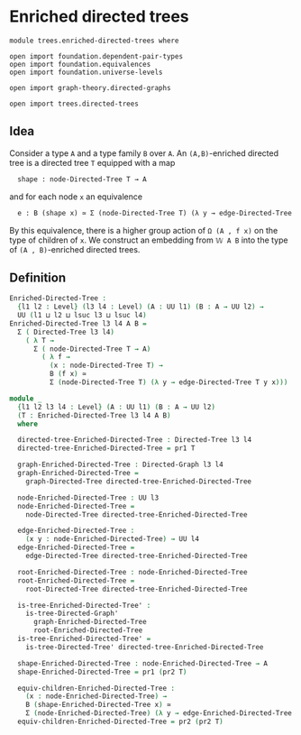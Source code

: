 #  Enriched directed trees

```
module trees.enriched-directed-trees where

open import foundation.dependent-pair-types
open import foundation.equivalences
open import foundation.universe-levels

open import graph-theory.directed-graphs

open import trees.directed-trees
```

## Idea

Consider a type `A` and a type family `B` over `A`. An `(A,B)`-enriched directed tree is a directed tree `T` equipped with a map

```md
  shape : node-Directed-Tree T → A
```

and for each node `x` an equivalence

```md
  e : B (shape x) ≃ Σ (node-Directed-Tree T) (λ y → edge-Directed-Tree T y x)
```

By this equivalence, there is a higher group action of `Ω (A , f x)` on the type of children of `x`. We construct an embedding from `𝕎 A B` into the type of `(A , B)`-enriched directed trees.

## Definition

```agda
Enriched-Directed-Tree :
  {l1 l2 : Level} (l3 l4 : Level) (A : UU l1) (B : A → UU l2) →
  UU (l1 ⊔ l2 ⊔ lsuc l3 ⊔ lsuc l4)
Enriched-Directed-Tree l3 l4 A B =
  Σ ( Directed-Tree l3 l4)
    ( λ T →
      Σ ( node-Directed-Tree T → A)
        ( λ f →
          (x : node-Directed-Tree T) →
          B (f x) ≃
          Σ (node-Directed-Tree T) (λ y → edge-Directed-Tree T y x)))

module _
  {l1 l2 l3 l4 : Level} (A : UU l1) (B : A → UU l2)
  (T : Enriched-Directed-Tree l3 l4 A B)
  where

  directed-tree-Enriched-Directed-Tree : Directed-Tree l3 l4
  directed-tree-Enriched-Directed-Tree = pr1 T

  graph-Enriched-Directed-Tree : Directed-Graph l3 l4
  graph-Enriched-Directed-Tree =
    graph-Directed-Tree directed-tree-Enriched-Directed-Tree

  node-Enriched-Directed-Tree : UU l3
  node-Enriched-Directed-Tree =
    node-Directed-Tree directed-tree-Enriched-Directed-Tree

  edge-Enriched-Directed-Tree :
    (x y : node-Enriched-Directed-Tree) → UU l4
  edge-Enriched-Directed-Tree =
    edge-Directed-Tree directed-tree-Enriched-Directed-Tree

  root-Enriched-Directed-Tree : node-Enriched-Directed-Tree
  root-Enriched-Directed-Tree =
    root-Directed-Tree directed-tree-Enriched-Directed-Tree

  is-tree-Enriched-Directed-Tree' :
    is-tree-Directed-Graph'
      graph-Enriched-Directed-Tree
      root-Enriched-Directed-Tree
  is-tree-Enriched-Directed-Tree' =
    is-tree-Directed-Tree' directed-tree-Enriched-Directed-Tree

  shape-Enriched-Directed-Tree : node-Enriched-Directed-Tree → A
  shape-Enriched-Directed-Tree = pr1 (pr2 T)

  equiv-children-Enriched-Directed-Tree :
    (x : node-Enriched-Directed-Tree) →
    B (shape-Enriched-Directed-Tree x) ≃
    Σ (node-Enriched-Directed-Tree) (λ y → edge-Enriched-Directed-Tree y x)
  equiv-children-Enriched-Directed-Tree = pr2 (pr2 T)
```
